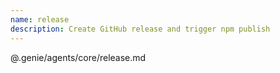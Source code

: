 ```yaml
---
name: release
description: Create GitHub release and trigger npm publish
---
```


@.genie/agents/core/release.md
